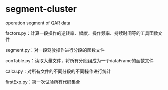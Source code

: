 # segment-cluster
operation segment of QAR data

factors.py：计算一段操作的逆转率、幅度、操作频率、持续时间等的工具函数文件

segment.py：对一段驾驶操作进行分段的函数文件

conTable.py：读取大量文件，将所有分段组成为一个dataFrame的函数文件

calcu.py：对所有文件的不同分段的不同操作进行统计

firstExp.py：第一次试验所有代码集合
